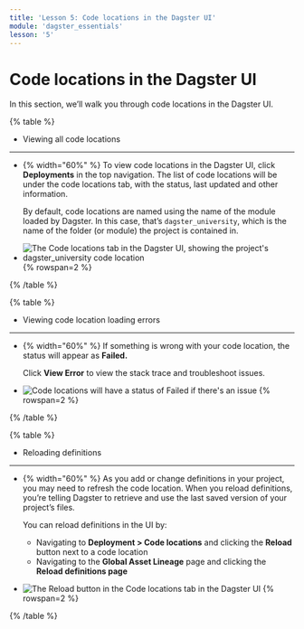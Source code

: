 ```yaml
---
title: 'Lesson 5: Code locations in the Dagster UI'
module: 'dagster_essentials'
lesson: '5'
---
```


# Code locations in the Dagster UI

In this section, we’ll walk you through code locations in the Dagster UI.

{% table %}

- Viewing all code locations

---

- {% width="60%" %}
  To view code locations in the Dagster UI, click **Deployments** in the top navigation. The list of code locations will be under the code locations tab, with the status, last updated and other information.

  By default, code locations are named using the name of the module loaded by Dagster. In this case, that’s `dagster_university`, which is the name of the folder (or module) the project is contained in.

- ![The Code locations tab in the Dagster UI, showing the project's dagster_university code location](/images/dagster-essentials/lesson-5/code-locations-ui.png) {% rowspan=2 %}

{% /table %}

{% table %}

- Viewing code location loading errors

---

- {% width="60%" %}
  If something is wrong with your code location, the status will appear as **Failed.**

  Click **View Error** to view the stack trace and troubleshoot issues.

- ![Code locations will have a status of Failed if there's an issue](/images/dagster-essentials/lesson-5/code-location-error-ui.png) {% rowspan=2 %}

{% /table %}

{% table %}

- Reloading definitions

---

- {% width="60%" %}
  As you add or change definitions in your project, you may need to refresh the code location. When you reload definitions, you’re telling Dagster to retrieve and use the last saved version of your project’s files.

  You can reload definitions in the UI by:

  - Navigating to **Deployment > Code locations** and clicking the **Reload** button next to a code location
  - Navigating to the **Global Asset Lineage** page and clicking the **Reload definitions page**

- ![The Reload button in the Code locations tab in the Dagster UI](/images/dagster-essentials/lesson-5/code-locations-reload.png) {% rowspan=2 %}

{% /table %}
